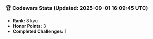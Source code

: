 ### 🏆 Codewars Stats (Updated: 2025-09-01 16:09:45 UTC)

- **Rank:** 8 kyu
- **Honor Points:** 3
- **Completed Challenges:** 1
